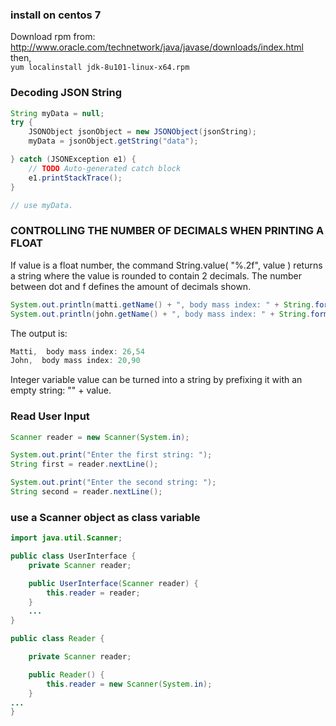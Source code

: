 ### install on centos 7
Download rpm from:  
http://www.oracle.com/technetwork/java/javase/downloads/index.html  
then,  
`yum localinstall jdk-8u101-linux-x64.rpm`

### Decoding JSON String

```java
String myData = null;
try {
    JSONObject jsonObject = new JSONObject(jsonString);
    myData = jsonObject.getString("data");

} catch (JSONException e1) {
    // TODO Auto-generated catch block
    e1.printStackTrace();
}

// use myData.
```

### CONTROLLING THE NUMBER OF DECIMALS WHEN PRINTING A FLOAT

If value is a float number, the command String.value( "%.2f", value ) returns a string where the value is rounded to contain 2 decimals. The number between dot and f defines the amount of decimals shown.
```java
System.out.println(matti.getName() + ", body mass index: " + String.format( "%.2f", matti.bodyMassIndex()));
System.out.println(john.getName() + ", body mass index: " + String.format( "%.2f", john.bodyMassIndex()));
```

The output is:
```java
Matti,  body mass index: 26,54
John,  body mass index: 20,90
```

Integer variable value can be turned into a string by prefixing it with an empty string: "" + value.

### Read User Input

```java
Scanner reader = new Scanner(System.in);

System.out.print("Enter the first string: ");
String first = reader.nextLine();

System.out.print("Enter the second string: ");
String second = reader.nextLine();
```

### use a Scanner object as class variable

```java
import java.util.Scanner;

public class UserInterface {
    private Scanner reader;

    public UserInterface(Scanner reader) {
        this.reader = reader;
    }
    ...
}

public class Reader {

    private Scanner reader;

    public Reader() {
        this.reader = new Scanner(System.in);
    }
...
}
```
